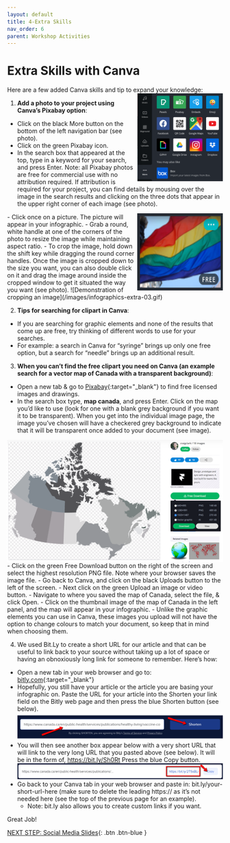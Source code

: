```yaml
---
layout: default
title: 4-Extra Skills
nav_order: 6
parent: Workshop Activities
---
```

# Extra Skills with Canva
Here are a few added Canva skills and tip to expand your knowledge:
<img src="images//infographics-extra-01.png" style="float:right;width:200px;" alt="More button with icon options"> 
1. **Add a photo to your project using Canva’s Pixabay option**:
  - Click on the black More button on the bottom of the left navigation bar (see photo).
  - Click on the green Pixabay icon.
  - In the search box that appeared at the top, type in a keyword for your search, and press Enter. Note: all Pixabay photos are free for commercial use with no attribution required. If attribution is required for your project, you can find details by mousing over the image in the search results and clicking on the three dots that appear in the upper right corner of each image (see photo).
<img src="images//infographics-extra-02.png" style="float:right;width:200px;height:180px;" alt="More button with icon options"> 
  - Click once on a picture. The picture will appear in your infographic.
  - Grab a round, white handle at one of the corners of the photo to resize the image while maintaining aspect ratio. 
  - To crop the image, hold down the shift key while dragging the round corner handles. Once the image is cropped down to the size you want, you can also double click on it and drag the image around inside the cropped window to get it situated the way you want (see photo). 
![Demonstration of cropping an image](/images/infographics-extra-03.gif)

2. **Tips for searching for clipart in Canva**:
  - If you are searching for graphic elements and none of the results that come up are free, try thinking of different words to use for your searches. 
  - For example: a search in Canva for “syringe” brings up only one free option, but a search for “needle” brings up an additional result. 

3. **When you can’t find the free clipart you need on Canva (an example search for a vector map of Canada with a transparent background)**:
- Open a new tab & go to [Pixabay](pixabay.com){:target="_blank"} to find free licensed images and drawings.
- In the search box type, **map canada**, and press Enter. Click on the map you’d like to use (look for one with a blank grey background if you want it to be transparent).
When you get into the individual image page, the image you’ve chosen will have a checkered grey background to indicate that it will be transparent once added to your document
(see image).
<img src="images//infographics-extra-04.png" style="float:right" alt="map example"> 
  - Click on the green Free Download button on the right of the screen and select the highest resolution PNG file. Note where your browser saves the image file.
  - Go back to Canva, and click on the black Uploads button to the left of the screen. 
  - Next click on the green Upload an image or video button.
  - Navigate to where you saved the map of Canada, select the file, & click Open.
  - Click on the thumbnail image of the map of Canada in the left panel, and the map will appear in your infographic.
  - Unlike the graphic elements you can use in Canva, these images you upload will not have the option to change colours to match your document, so keep that in mind when choosing them.

4. We used Bit.Ly to create a short URL for our article and that can be useful to link back to your source without taking up a lot of space or having an obnoxiously long link for someone to remember. Here’s how:
  - Open a new tab in your web browser and go to: [bitly.com](https://bitly.com/){:target="_blank"}
  - Hopefully, you still have your article or the article you are basing your infographic on. Paste the URL for your article into the Shorten your link field on the Bitly web page and then press the blue Shorten button (see below).<br>
![Shortened URL](/images/infographics-extra-06.png)
- You will then see another box appear below with a very short URL that will link to the very long URL that you pasted above (see below). It will be in the form of, https://bit.ly/Sh0Rt  Press the blue Copy button.<br>
![Copy button Bitly shortener](/images/infographics-extra-07.png)
- Go back to your Canva tab in your web browser and paste in: bit.ly/your-short-url-here (make sure to delete the leading https:// as it’s not needed here (see the top of the previous page for an example).
  - Note: bit.ly also allows you to create custom links if you want.

Great Job!

[NEXT STEP: Social Media Slides](canva-social-media.html){: .btn .btn-blue }
